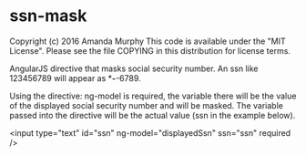 # ssn-mask

Copyright (c) 2016 Amanda Murphy This code is available under the "MIT License". Please see the file COPYING in this distribution for license terms.

AngularJS directive that masks social security number. An ssn like 123456789 will appear as ***-**-6789. 

Using the directive:
ng-model is required, the variable there will be the value of the displayed social security number and will be masked. The variable passed into the directive will be the actual value (ssn in the example below). 

\<input type="text" id="ssn" ng-model="displayedSsn" ssn="ssn" required />

